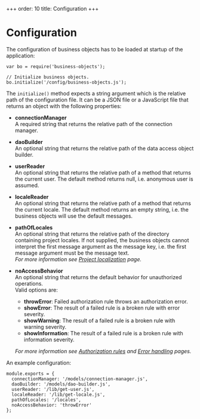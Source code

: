 +++
order: 10
title: Configuration
+++

# Configuration

The configuration of business objects has to be loaded at startup of the application:

```
var bo = require('business-objects');

// Initialize business objects.
bo.initialize('/config/business-objects.js');
```

The `initialize()` method expects a string argument which is the relative path of the
configuration file. It can be a JSON file or a JavaScript file that returns an object
with the following properties:

* __connectionManager__  
  A required string that returns the relative path of the connection manager.  
  
* __daoBuilder__  
  An optional string that returns the relative path of the data access object builder.  
  
* __userReader__  
  An optional string that returns the relative path of a method that returns the
  current user. The default method returns null, i.e. anonymous user is assumed.  
  
* __localeReader__  
  An optional string that returns the relative path of a method that returns the
  current locale. The default method returns an empty string, i.e. the business objects
  will use the default messages.  
  
* __pathOfLocales__  
  An optional string that returns the relative path of the directory containing project
  locales. If not supplied, the business objects cannot interpret the first message
  argument as the message key, i.e. the first message argument must be the message text.  
  _For more information see [Project localization](/advanced/i18n/project) page._
  
* __noAccessBehavior__  
  An optional string that returns the default behavior for unauthorized operations.  
  Valid options are:  
  * __throwError__: Failed authorization rule throws an authorization error.
  * __showError__: The result of a failed rule is a broken rule with error severity.
  * __showWarning__: The result of a failed rule is a broken rule with warning severity.
  * __showInformation__: The result of a failed rule is a broken rule with information severity.
  
  _For more information see [Authorization rules](/model-definitions/authorization)
  and [Error handling](/advanced/usage/errors) pages._

An example configuration:

```
module.exports = {
  connectionManager: '/models/connection-manager.js',
  daoBuilder: '/models/dao-builder.js',
  userReader: '/lib/get-user.js',
  localeReader: '/lib/get-locale.js',
  pathOfLocales: '/locales',
  noAccessBehavior: 'throwError'
};
```

